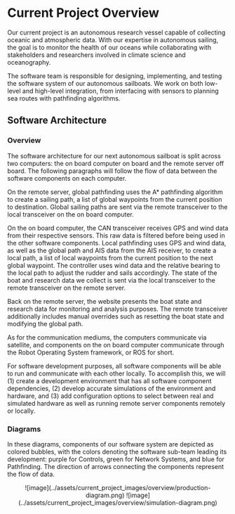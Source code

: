 # Current Project Overview

Our current project is an autonomous research vessel capable of collecting oceanic and atmospheric data. With our
expertise in autonomous sailing, the goal is to monitor the health of our oceans while collaborating with stakeholders
and researchers involved in climate science and oceanography.

The software team is responsible for designing, implementing, and testing the software system of our autonomous sailboats.
We work on both low-level and high-level integration, from interfacing with sensors to planning sea routes with pathfinding
algorithms.

## Software Architecture

### Overview

The software architecture for our next autonomous sailboat is split across two computers: the on board computer on board
and the remote server off board. The following paragraphs will follow the flow of data between the software components on
each computer.

On the remote server, global pathfinding uses the A* pathfinding algorithm to create a sailing path, a list of global waypoints
from the current position to destination. Global sailing paths are sent via the remote transceiver to the local transceiver
on the on board computer.

On the on board computer, the CAN transceiver receives GPS and wind data from their respective sensors. This raw data is
filtered before being used in the other software components. Local pathfinding uses GPS and wind data, as well as the global
path and AIS data from the AIS receiver, to create a local path, a list of local waypoints from the current position to the
next global waypoint. The controller uses wind data and the relative bearing to the local path to adjust the rudder and
sails accordingly. The state of the boat and research data we collect is sent via the local transceiver to the remote
transceiver on the remote server.

Back on the remote server, the website presents the boat state and research data for monitoring and analysis purposes.
The remote transceiver additionally includes manual overrides such as resetting the boat state and modifying the global path.

As for the communication mediums, the computers communicate via satellite, and components on the on board computer communicate
through the Robot Operating System framework, or ROS for short.

For software development purposes, all software components will be able to run and communicate with each other locally.
To accomplish this, we will (1) create a development environment that has all software component dependencies, (2) develop
accurate simulations of the environment and hardware, and (3) add configuration options to select between real and simulated
hardware as well as running remote server components remotely or locally.

### Diagrams

In these diagrams, components of our software system are depicted as colored bubbles, with the colors denoting the software
sub-team leading its development: purple for Controls, green for Network Systems, and blue for Pathfinding. The direction
of arrows connecting the components represent the flow of data.

<center>
    ![image](../assets/current_project_images/overview/production-diagram.png)
    ![image](../assets/current_project_images/overview/simulation-diagram.png)
</center>
